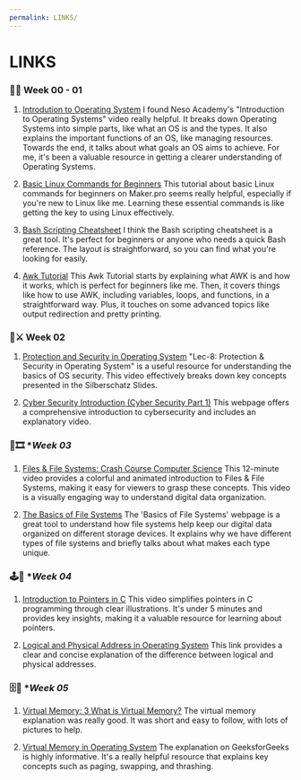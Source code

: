 ```yaml
---
permalink: LINKS/
---
```


# LINKS

### 🌛💾 **Week 00 - 01**
1. [Introdution to Operating System](https://youtu.be/vBURTt97EkA?si=xa7nY_-AMVSfBPzF)
I found Neso Academy's "Introduction to Operating Systems" video really helpful. It breaks down Operating Systems into simple parts, like what an OS is and the types. It also explains the important functions of an OS, like managing resources. Towards the end, it talks about what goals an OS aims to achieve. For me, it's been a valuable resource in getting a clearer understanding of Operating Systems.

2. [Basic Linux Commands for Beginners](https://maker.pro/linux/tutorial/basic-linux-commands-for-beginners)
This tutorial about basic Linux commands for beginners on Maker.pro seems really helpful, especially if you're new to Linux like me. Learning these essential commands is like getting the key to using Linux effectively.

3. [Bash Scripting Cheatsheet](https://devhints.io/bash)
I think the Bash scripting cheatsheet is a great tool. It's perfect for beginners or anyone who needs a quick Bash reference. The layout is straightforward, so you can find what you're looking for easily. 

4. [Awk Tutorial](https://www.tutorialspoint.com/awk/index.htm)
This Awk Tutorial starts by explaining what AWK is and how it works, which is perfect for beginners like me. Then, it covers things like how to use AWK, including variables, loops, and functions, in a straightforward way. Plus, it touches on some advanced topics like output redirection and pretty printing.

### 🔧⚔️ **Week 02**
1. [Protection and Security in Operating System](https://youtu.be/DKb7KhfoZmU?si=tTXA22k1yDrq-kq3)
"Lec-8: Protection & Security in Operating System" is a useful resource for understanding the basics of OS security. This video effectively breaks down key concepts presented in the Silberschatz Slides.

2. [Cyber Security Introduction (Cyber Security Part 1)](https://www.silicondojo.com/cyber-security-introduction-cyber-security-part-1/)
This webpage offers a comprehensive introduction to cybersecurity and includes an explanatory video.

### 🎑🎞️ **Week 03*
1. [Files & File Systems: Crash Course Computer Science](https://youtu.be/KN8YgJnShPM?si=PG9aQ2M1itK_KBRe)
This 12-minute video provides a colorful and animated introduction to Files & File Systems, making it easy for viewers to grasp these concepts. This video is a visually engaging way to understand digital data organization.

2. [The Basics of File Systems](https://www.ufsexplorer.com/articles/file-systems-basics/)
The 'Basics of File Systems' webpage is a great tool to understand how file systems help keep our digital data organized on different storage devices. It explains why we have different types of file systems and briefly talks about what makes each type unique.

### 🕹️🎰 **Week 04*
1. [Introduction to Pointers in C](https://youtu.be/f2i0CnUOniA?si=cpZz424rpPw2LmRz)
This video simplifies pointers in C programming through clear illustrations. It's under 5 minutes and provides key insights, making it a valuable resource for learning about pointers.

2. [Logical and Physical Address in Operating System](https://www.geeksforgeeks.org/logical-and-physical-address-in-operating-system/)
This link provides a clear and concise explanation of the difference between logical and physical addresses.

### 🗄️📩 **Week 05*
1. [Virtual Memory: 3 What is Virtual Memory?](https://youtu.be/qlH4-oHnBb8?si=NIC65jC8skeafUSS)
The virtual memory explanation was really good. It was short and easy to follow, with lots of pictures to help.

2. [Virtual Memory in Operating System](https://www.geeksforgeeks.org/virtual-memory-in-operating-system/)
The explanation on GeeksforGeeks is highly informative. It's a really helpful resource that explains key concepts such as paging, swapping, and thrashing.


